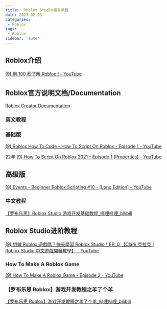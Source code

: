 ```yaml
---
title:  Roblox Studio相关教程
date: 2023-02-03
categories:
 - Roblox
tags:
 - Roblox
sidebar: 'auto'
---
```




## Roblox介绍
[(9) 用 100 秒了解 Roblox ❗ - YouTube](https://www.youtube.com/watch?v=Q7S2jBe-EME)



## Roblox官方说明文档/Documentation
[Roblox Creator Documentation](https://create.roblox.com/docs)


### 英文教程


### 基础版
[(9) Roblox How To Code - How To Script On Roblox - Episode 1 - YouTube](https://www.youtube.com/watch?v=BfLUt3mfJiY&list=PLsbxI7NIoTth8CE_os8sog72YTMLPhDSf&index=2)

22年
[(9) How To Script On Roblox 2021 - Episode 1 (Properties) - YouTube](https://www.youtube.com/watch?v=aX0Kw_txrIY&list=PLsbxI7NIoTtiiV9w4CEkZgYfCcNn2dcv9)



## 高级版

[(9) Events - Beginner Roblox Scripting #10 - [Long Edition] - YouTube](https://www.youtube.com/watch?v=cRu1EbcsJiQ&list=RDCMUCp1R0TBvgM7gj0rwTYULmSA&index=1)


### 中文教程
[【罗布乐思】Roblox Studio 游戏开发基础教程_哔哩哔哩_bilibili](https://www.bilibili.com/video/BV16J411v7f7/?vd_source=d5dcd9ecea5f54eff2a20a9e2ccc0fa0)


## Roblox Studio进阶教程
[(9) 想做 Roblox 遊戲嗎？快來學習 Roblox Studio！EP. 0 【Clark 克拉克 | Roblox Studio 中文遊戲開發教學】 - YouTube](https://www.youtube.com/watch?v=Pdd099gedlg&list=PLyE_9XasH04k9tWfZ0SXmHHwdquLHUSlF&index=1)

### How To Make A Roblox Game
[(9) How To Make A Roblox Game - Episode 2 - YouTube](https://www.youtube.com/watch?v=1MappXJ51Oo&list=PLsbxI7NIoTthI4KAXPMls60gwVkJbDEl1&index=2)

### 【罗布乐思 Roblox】游戏开发教程之羊了个羊

[【罗布乐思 Roblox】游戏开发教程之羊了个羊_哔哩哔哩_bilibili](https://www.bilibili.com/video/BV1ge411M78e/?spm_id_from=333.999.0.0&vd_source=d5dcd9ecea5f54eff2a20a9e2ccc0fa0)